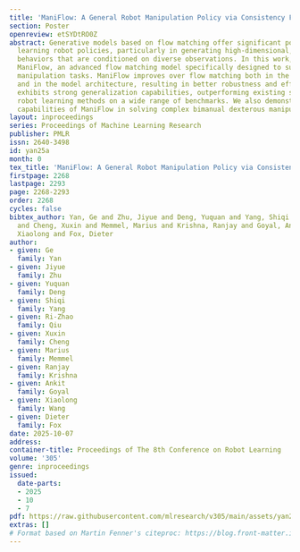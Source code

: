```yaml
---
title: 'ManiFlow: A General Robot Manipulation Policy via Consistency Flow Training'
section: Poster
openreview: etSYDtRO0Z
abstract: Generative models based on flow matching offer significant potential for
  learning robot policies, particularly in generating high-dimensional, dexterous
  behaviors that are conditioned on diverse observations. In this work, we introduce
  ManiFlow, an advanced flow matching model specifically designed to support dexterous
  manipulation tasks. ManiFlow improves over flow matching both in the learning procedure
  and in the model architecture, resulting in better robustness and efficacy. It consistently
  exhibits strong generalization capabilities, outperforming existing state-of-the-art
  robot learning methods on a wide range of benchmarks. We also demonstrate the powerful
  capabilities of ManiFlow in solving complex bimanual dexterous manipulation challenges.
layout: inproceedings
series: Proceedings of Machine Learning Research
publisher: PMLR
issn: 2640-3498
id: yan25a
month: 0
tex_title: 'ManiFlow: A General Robot Manipulation Policy via Consistency Flow Training'
firstpage: 2268
lastpage: 2293
page: 2268-2293
order: 2268
cycles: false
bibtex_author: Yan, Ge and Zhu, Jiyue and Deng, Yuquan and Yang, Shiqi and Qiu, Ri-Zhao
  and Cheng, Xuxin and Memmel, Marius and Krishna, Ranjay and Goyal, Ankit and Wang,
  Xiaolong and Fox, Dieter
author:
- given: Ge
  family: Yan
- given: Jiyue
  family: Zhu
- given: Yuquan
  family: Deng
- given: Shiqi
  family: Yang
- given: Ri-Zhao
  family: Qiu
- given: Xuxin
  family: Cheng
- given: Marius
  family: Memmel
- given: Ranjay
  family: Krishna
- given: Ankit
  family: Goyal
- given: Xiaolong
  family: Wang
- given: Dieter
  family: Fox
date: 2025-10-07
address:
container-title: Proceedings of The 8th Conference on Robot Learning
volume: '305'
genre: inproceedings
issued:
  date-parts:
  - 2025
  - 10
  - 7
pdf: https://raw.githubusercontent.com/mlresearch/v305/main/assets/yan25a/yan25a.pdf
extras: []
# Format based on Martin Fenner's citeproc: https://blog.front-matter.io/posts/citeproc-yaml-for-bibliographies/
---
```


